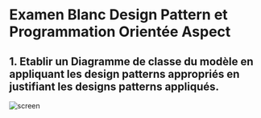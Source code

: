 # Examen Blanc Design Pattern et Programmation Orientée Aspect
## 1. Etablir un Diagramme de classe du modèle en appliquant les design patterns appropriés en justifiant les designs patterns appliqués.

![screen](/Users/meriam/Desktop/screen.png)
 
